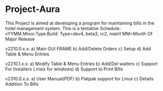# Project-Aura
This Project is aimed at developing a program for maintaining bills in the hotel management system.
This is a tentative Schedule:
vYYMM.Minor.Type.Build: Type=dev4, beta3, rc2, main1 MM=Month Of Major Release

v2210.0.x.s:
	a) Main GUI FRAME
	b) Add/Delete Orders
	c) Setup
	d) Add Table & Menu Entries
	
v2210.1.x.s:
	a) Modify Table & Menu Entries
	b) Add/Del waiters
	c) Support For Installers (.msix for windows)
	d) Support to Print Bills

v2310.0.x.s:
	a) User Manual(PDF)
	b) Flatpak support for Linux
	c) Details Addition To Bills
